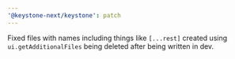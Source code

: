 ```yaml
---
'@keystone-next/keystone': patch
---
```


Fixed files with names including things like `[...rest]` created using `ui.getAdditionalFiles` being deleted after being written in dev.
